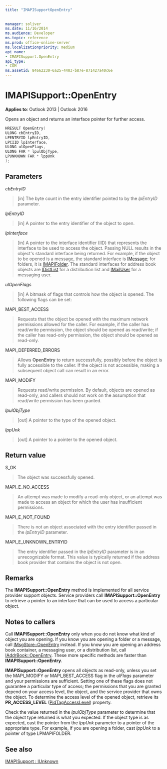 ```yaml
---
title: "IMAPISupportOpenEntry"
 
 
manager: soliver
ms.date: 11/16/2014
ms.audience: Developer
ms.topic: reference
ms.prod: office-online-server
ms.localizationpriority: medium
api_name:
- IMAPISupport.OpenEntry
api_type:
- COM
ms.assetid: 84662230-6a25-4403-b87e-871427a40c6e
---
```


# IMAPISupport::OpenEntry

  
  
**Applies to**: Outlook 2013 | Outlook 2016 
  
Opens an object and returns an interface pointer for further access. 
  
```cpp
HRESULT OpenEntry(
ULONG cbEntryID,
LPENTRYID lpEntryID,
LPCIID lpInterface,
ULONG ulOpenFlags,
ULONG FAR * lpulObjType,
LPUNKNOWN FAR * lppUnk
);
```

## Parameters

 _cbEntryID_
  
> [in] The byte count in the entry identifier pointed to by the  _lpEntryID_ parameter. 
    
 _lpEntryID_
  
> [in] A pointer to the entry identifier of the object to open.
    
 _lpInterface_
  
> [in] A pointer to the interface identifier (IID) that represents the interface to be used to access the object. Passing NULL results in the object's standard interface being returned. For example, if the object to be opened is a message, the standard interface is [IMessage](imessageimapiprop.md); for folders, it is [IMAPIFolder](imapifolderimapicontainer.md). The standard interfaces for address book objects are [IDistList](idistlistimapicontainer.md) for a distribution list and [IMailUser](imailuserimapiprop.md) for a messaging user. 
    
 _ulOpenFlags_
  
> [in] A bitmask of flags that controls how the object is opened. The following flags can be set:
    
MAPI_BEST_ACCESS 
  
> Requests that the object be opened with the maximum network permissions allowed for the caller. For example, if the caller has read/write permission, the object should be opened as read/write; if the caller has read-only permission, the object should be opened as read-only. 
    
MAPI_DEFERRED_ERRORS 
  
> Allows **OpenEntry** to return successfully, possibly before the object is fully accessible to the caller. If the object is not accessible, making a subsequent object call can result in an error. 
    
MAPI_MODIFY 
  
> Requests read/write permission. By default, objects are opened as read-only, and callers should not work on the assumption that read/write permission has been granted. 
    
 _lpulObjType_
  
> [out] A pointer to the type of the opened object.
    
 _lppUnk_
  
> [out] A pointer to a pointer to the opened object.
    
## Return value

S_OK 
  
> The object was successfully opened.
    
MAPI_E_NO_ACCESS 
  
> An attempt was made to modify a read-only object, or an attempt was made to access an object for which the user has insufficient permissions.
    
MAPI_E_NOT_FOUND 
  
> There is not an object associated with the entry identifier passed in the _lpEntryID_ parameter. 
    
MAPI_E_UNKNOWN_ENTRYID 
  
> The entry identifier passed in the _lpEntryID_ parameter is in an unrecognizable format. This value is typically returned if the address book provider that contains the object is not open. 
    
## Remarks

The **IMAPISupport::OpenEntry** method is implemented for all service provider support objects. Service providers call **IMAPISupport::OpenEntry** to retrieve a pointer to an interface that can be used to access a particular object. 
  
## Notes to callers

Call **IMAPISupport::OpenEntry** only when you do not know what kind of object you are opening. If you know you are opening a folder or a message, call [IMsgStore::OpenEntry](imsgstore-openentry.md) instead. If you know you are opening an address book container, a messaging user, or a distribution list, call [IAddrBook::OpenEntry](iaddrbook-openentry.md). These more specific methods are faster than **IMAPISupport::OpenEntry**. 
  
 **IMAPISupport::OpenEntry** opens all objects as read-only, unless you set the MAPI_MODIFY or MAPI_BEST_ACCESS flag in the _ulFlags_ parameter and your permissions are sufficient. Setting one of these flags does not guarantee a particular type of access; the permissions that you are granted depend on your access level, the object, and the service provider that owns the object. To determine the access level of the opened object, retrieve its **PR_ACCESS_LEVEL** ([PidTagAccessLevel](pidtagaccesslevel-canonical-property.md)) property.
  
Check the value returned in the _lpulObjType_ parameter to determine that the object type returned is what you expected. If the object type is as expected, cast the pointer from the  _lppUnk_ parameter to a pointer of the appropriate type. For example, if you are opening a folder, cast  _lppUnk_ to a pointer of type LPMAPIFOLDER. 
  
## See also



[IMAPISupport : IUnknown](imapisupportiunknown.md)


